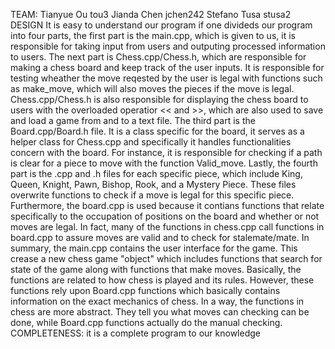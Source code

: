 TEAM: Tianyue Ou tou3 Jianda Chen jchen242 Stefano Tusa stusa2 DESIGN It is easy to understand our program if one divideds our program into four parts, the first part is the main.cpp, which is given to us, it is responsible for taking input from users and outputing processed information to users. The next part is Chess.cpp/Chess.h, which are responsible for making a chess board and keep track of the user inputs. It is responsible for testing wheather the move reqested by the user is legal with functions such as make_move, which will also moves the pieces if the move is legal. Chess.cpp/Chess.h is also responsible for displaying the chess board to users with the overloaded operatior << and >>, which are also used to save and load a game from and to a text file. The third part is the Board.cpp/Board.h file. It is a class specific for the board, it serves as a helper class for Chess.cpp and specifically it handles functionalities concern with the board. For instance, it is responsible for checking if a path is clear for a piece to move with the function Valid_move. Lastly, the fourth part is the .cpp and .h files for each specific piece, which include King, Queen, Knight, Pawn, Bishop, Rook, and a Mystery Piece. These files overwrite functions to check if a move is legal for this specific piece. Furthermore, the board.cpp is used because it contians functions that relate specifically to the occupation of positions on the board and whether or not moves are legal. In fact, many of the functions in chess.cpp call functions in board.cpp to assure moves are valid and to check for stalemate/mate. In summary, the main.cpp contains the user interface for the game. This crease a new chess game "object" which includes functions that search for state of the game along with functions that make moves. Basically, the functions are related to how chess is played and its rules. However, these functions rely upon Board.cpp functions which basically contains information on the exact mechanics of chess. In a way, the functions in chess are more abstract. They tell you what moves can checking can be done, while Board.cpp functions actually do the manual checking. COMPLETENESS: it is a complete program to our knowledge